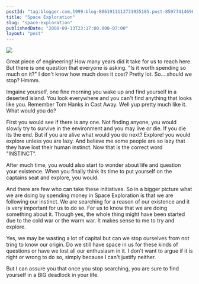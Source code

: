 ```yaml
---
postId: "tag:blogger.com,1999:blog-8061911113731935185.post-8597741469640968892"
title: "Space Exploration"
slug: "space-exploration"
publishedDate: "2008-09-13T23:17:00.000-07:00"
layout: "post"
---
```


[![](http://3.bp.blogspot.com/_UYUaEitRq54/SMytBxBt7OI/AAAAAAAAABs/7cBE2UlVweU/s400/312061.JPG)](http://3.bp.blogspot.com/_UYUaEitRq54/SMytBxBt7OI/AAAAAAAAABs/7cBE2UlVweU/s1600-h/312061.JPG)

Great piece of engineering! How many years did it take for us to reach here.
But there is one question that everyone is asking. "Is it worth spending so
much on it?" I don't know how much does it cost? Pretty lot. So....should we
stop? Hmmm.  

  

Imgaine yourself, one fine morning you wake up and find yourself in a deserted
island. You look everywhere and you can't find anything that looks like you.
Remember Tom Hanks in Cast Away. Well yup pretty much like it. What would you
do?

  

First you would see if there is any one. Not finding anyone, you would slowly
try to survive in the environment and you may live or die. If you die its the
end. But if you are alive what would you do next? Explore! you would explore
unless you are lazy. And believe me some people are so lazy that they have
lost their human instinct. Now that is the correct word "INSTINCT".

  

After much time, you would also start to wonder about life and question your
existence. When you finally think its time to put yourself on the captains
seat and explore, you would.

  

And there are few who can take these initiatives. So in a bigger picture what
we are doing by spending money in Space Exploration is that we are following
our instinct. We are searching for a reason of our existence and it is very
important for us to do so. For us to know that we are doing something about
it. Though yes, the whole thing might have been started due to the cold war or
the warm war. It makes sense to me to try and explore.

  

Yes, we may be wasting a lot of capital but can we stop ourselves from not
tring to know our origin. Do we still have space in us for these kinds of
questions or have we lost all our enthusiasm in it. I don't want to argue if
it is right or wrong to do so, simply because I can't justify neither.

  

But I can assure you that once you stop searching, you are sure to find
yourself in a BIG deadlock in your life.

